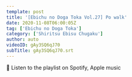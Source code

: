 ```yaml
---
template: post
title: '[Ebichu no Doga Toka Vol.27] Po walk'
date: 2020-11-08T06:00:05Z
tag: ['Ebichu no Doga Toka']
category: ['Shiritsu Ebisu Chugaku']
author: auto 
videoID: gAy3SQ6qJ70
subTitle: gAy3SQ6qJ70.srt
---
```

🎵 Listen to the playlist on Spotify, Apple music
